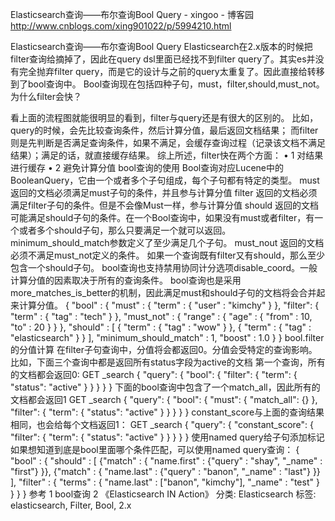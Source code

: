 

Elasticsearch查询——布尔查询Bool Query - xingoo - 博客园 
http://www.cnblogs.com/xing901022/p/5994210.html

Elasticsearch查询——布尔查询Bool Query
Elasticsearch在2.x版本的时候把filter查询给摘掉了，因此在query dsl里面已经找不到filter query了。其实es并没有完全抛弃filter query，而是它的设计与之前的query太重复了。因此直接给转移到了bool查询中。
Bool查询现在包括四种子句，must，filter,should,must_not。
为什么filter会快？
 
看上面的流程图就能很明显的看到，filter与query还是有很大的区别的。
比如，query的时候，会先比较查询条件，然后计算分值，最后返回文档结果；
而filter则是先判断是否满足查询条件，如果不满足，会缓存查询过程（记录该文档不满足结果）；满足的话，就直接缓存结果。
综上所述，filter快在两个方面：
•	1 对结果进行缓存
•	2 避免计算分值
bool查询的使用
Bool查询对应Lucene中的BooleanQuery，它由一个或者多个子句组成，每个子句都有特定的类型。
must
返回的文档必须满足must子句的条件，并且参与计算分值
filter
返回的文档必须满足filter子句的条件。但是不会像Must一样，参与计算分值
should
返回的文档可能满足should子句的条件。在一个Bool查询中，如果没有must或者filter，有一个或者多个should子句，那么只要满足一个就可以返回。minimum_should_match参数定义了至少满足几个子句。
must_nout
返回的文档必须不满足must_not定义的条件。
如果一个查询既有filter又有should，那么至少包含一个should子句。
bool查询也支持禁用协同计分选项disable_coord。一般计算分值的因素取决于所有的查询条件。
bool查询也是采用more_matches_is_better的机制，因此满足must和should子句的文档将会合并起来计算分值。
{
    "bool" : {
        "must" : {
            "term" : { "user" : "kimchy" }
        },
        "filter": {
            "term" : { "tag" : "tech" }
        },
        "must_not" : {
            "range" : {
                "age" : { "from" : 10, "to" : 20 }
            }
        },
        "should" : [
            {
                "term" : { "tag" : "wow" }
            },
            {
                "term" : { "tag" : "elasticsearch" }
            }
        ],
        "minimum_should_match" : 1,
        "boost" : 1.0
    }
}
bool.filter的分值计算
在filter子句查询中，分值将会都返回0。分值会受特定的查询影响。
比如，下面三个查询中都是返回所有status字段为active的文档
第一个查询，所有的文档都会返回0:
GET _search
{
  "query": {
    "bool": {
      "filter": {
        "term": {
          "status": "active"
        }
      }
    }
  }
}
下面的bool查询中包含了一个match_all，因此所有的文档都会返回1
GET _search
{
  "query": {
    "bool": {
      "must": {
        "match_all": {}
      },
      "filter": {
        "term": {
          "status": "active"
        }
      }
    }
  }
}
constant_score与上面的查询结果相同，也会给每个文档返回1：
GET _search
{
  "query": {
    "constant_score": {
      "filter": {
        "term": {
          "status": "active"
        }
      }
    }
  }
}
使用named query给子句添加标记
如果想知道到底是bool里面哪个条件匹配，可以使用named query查询：
{
    "bool" : {
        "should" : [
            {"match" : { "name.first" : {"query" : "shay", "_name" : "first"} }},
            {"match" : { "name.last" : {"query" : "banon", "_name" : "last"} }}
        ],
        "filter" : {
            "terms" : {
                "name.last" : ["banon", "kimchy"],
                "_name" : "test"
            }
        }
    }
}
参考
1 bool查询
2 《Elasticsearch IN Action》
分类: Elasticsearch
标签: elasticsearch, Filter, Bool, 2.x
